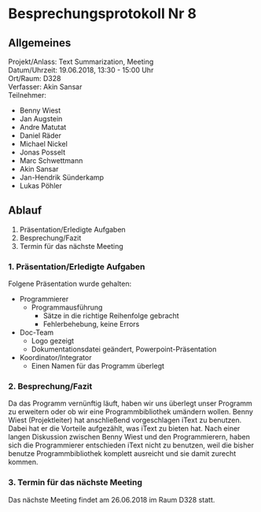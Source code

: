 # Besprechungsprotokoll Nr 8
##
## Allgemeines

Projekt/Anlass: Text Summarization, Meeting <br/>
Datum/Uhrzeit: 19.06.2018, 13:30 - 15:00 Uhr <br/>
Ort/Raum: D328 <br/>
Verfasser: Akin Sansar <br/>
Teilnehmer:

- Benny Wiest
- Jan Augstein
- Andre Matutat
- Daniel Räder
- Michael Nickel
- Jonas Posselt
- Marc Schwettmann
- Akin Sansar
- Jan-Hendrik Sünderkamp
- Lukas Pöhler

## Ablauf 
1. Präsentation/Erledigte Aufgaben
2. Besprechung/Fazit
3. Termin für das nächste Meeting


### 1. Präsentation/Erledigte Aufgaben

Folgene Präsentation wurde gehalten:

- Programmierer
	- Programmausführung
		- Sätze in die richtige Reihenfolge gebracht
		- Fehlerbehebung, keine Errors
- Doc-Team
	- Logo gezeigt
	- Dokumentationsdatei geändert, Powerpoint-Präsentation
- Koordinator/Integrator
	- Einen Namen für das Programm überlegt

###  2. Besprechung/Fazit

Da das Programm vernünftig läuft, haben wir uns überlegt unser Programm zu erweitern oder ob wir eine Programmbibliothek umändern wollen. Benny Wiest (Projektleiter) hat anschließend vorgeschlagen iText zu benutzen. Dabei hat er die Vorteile aufgezählt, was iText zu bieten hat. Nach einer langen Diskussion zwischen Benny Wiest und den Programmierern, haben sich die Programmierer entschieden iText nicht zu benutzen, weil die bisher benutze Programmbibliothek komplett ausreicht und sie damit zurecht kommen.


### 3. Termin für das nächste Meeting

Das nächste Meeting findet am 26.06.2018 im Raum D328 statt.